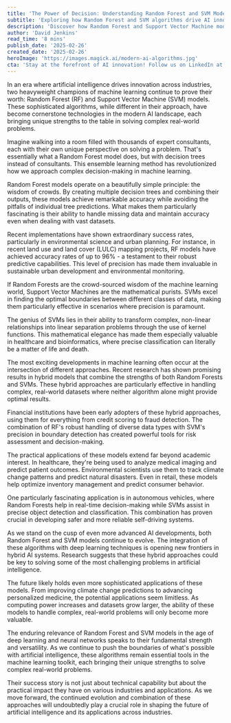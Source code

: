 ```yaml
---
title: 'The Power of Decision: Understanding Random Forest and SVM Models in Modern AI'
subtitle: 'Exploring how Random Forest and SVM algorithms drive AI innovation across industries'
description: 'Discover how Random Forest and Support Vector Machine models are revolutionizing AI applications across industries, from healthcare to autonomous vehicles. Learn about their unique strengths and how their combination is driving innovation in modern machine learning.'
author: 'David Jenkins'
read_time: '8 mins'
publish_date: '2025-02-26'
created_date: '2025-02-26'
heroImage: 'https://images.magick.ai/modern-ai-algorithms.jpg'
cta: 'Stay at the forefront of AI innovation! Follow us on LinkedIn at MagickAI for the latest insights on machine learning algorithms and their real-world applications.'
---
```


In an era where artificial intelligence drives innovation across industries, two heavyweight champions of machine learning continue to prove their worth: Random Forest (RF) and Support Vector Machine (SVM) models. These sophisticated algorithms, while different in their approach, have become cornerstone technologies in the modern AI landscape, each bringing unique strengths to the table in solving complex real-world problems.

Imagine walking into a room filled with thousands of expert consultants, each with their own unique perspective on solving a problem. That's essentially what a Random Forest model does, but with decision trees instead of consultants. This ensemble learning method has revolutionized how we approach complex decision-making in machine learning.

Random Forest models operate on a beautifully simple principle: the wisdom of crowds. By creating multiple decision trees and combining their outputs, these models achieve remarkable accuracy while avoiding the pitfalls of individual tree predictions. What makes them particularly fascinating is their ability to handle missing data and maintain accuracy even when dealing with vast datasets.

Recent implementations have shown extraordinary success rates, particularly in environmental science and urban planning. For instance, in recent land use and land cover (LULC) mapping projects, RF models have achieved accuracy rates of up to 96% - a testament to their robust predictive capabilities. This level of precision has made them invaluable in sustainable urban development and environmental monitoring.

If Random Forests are the crowd-sourced wisdom of the machine learning world, Support Vector Machines are the mathematical purists. SVMs excel in finding the optimal boundaries between different classes of data, making them particularly effective in scenarios where precision is paramount.

The genius of SVMs lies in their ability to transform complex, non-linear relationships into linear separation problems through the use of kernel functions. This mathematical elegance has made them especially valuable in healthcare and bioinformatics, where precise classification can literally be a matter of life and death.

The most exciting developments in machine learning often occur at the intersection of different approaches. Recent research has shown promising results in hybrid models that combine the strengths of both Random Forests and SVMs. These hybrid approaches are particularly effective in handling complex, real-world datasets where neither algorithm alone might provide optimal results.

Financial institutions have been early adopters of these hybrid approaches, using them for everything from credit scoring to fraud detection. The combination of RF's robust handling of diverse data types with SVM's precision in boundary detection has created powerful tools for risk assessment and decision-making.

The practical applications of these models extend far beyond academic interest. In healthcare, they're being used to analyze medical imaging and predict patient outcomes. Environmental scientists use them to track climate change patterns and predict natural disasters. Even in retail, these models help optimize inventory management and predict consumer behavior.

One particularly fascinating application is in autonomous vehicles, where Random Forests help in real-time decision-making while SVMs assist in precise object detection and classification. This combination has proven crucial in developing safer and more reliable self-driving systems.

As we stand on the cusp of even more advanced AI developments, both Random Forest and SVM models continue to evolve. The integration of these algorithms with deep learning techniques is opening new frontiers in hybrid AI systems. Research suggests that these hybrid approaches could be key to solving some of the most challenging problems in artificial intelligence.

The future likely holds even more sophisticated applications of these models. From improving climate change predictions to advancing personalized medicine, the potential applications seem limitless. As computing power increases and datasets grow larger, the ability of these models to handle complex, real-world problems will only become more valuable.

The enduring relevance of Random Forest and SVM models in the age of deep learning and neural networks speaks to their fundamental strength and versatility. As we continue to push the boundaries of what's possible with artificial intelligence, these algorithms remain essential tools in the machine learning toolkit, each bringing their unique strengths to solve complex real-world problems.

Their success story is not just about technical capability but about the practical impact they have on various industries and applications. As we move forward, the continued evolution and combination of these approaches will undoubtedly play a crucial role in shaping the future of artificial intelligence and its applications across industries.